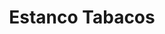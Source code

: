 ---
title: "Estanco Tabacos"
url: /hinojosa-del-duque/estanco-tabacos-calle-doctor-francino/
shop: tabaco
---